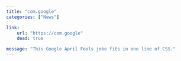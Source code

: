 ```yaml
---
title: "com.google"
categories: ["News"]

link:
    url: "https://com.google"
    dead: true

message: "This Google April Fools joke fits in one line of CSS."
---
```


